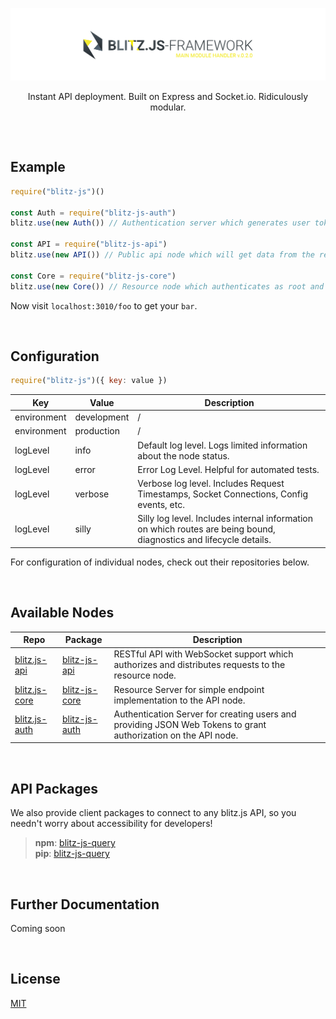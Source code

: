 [![blitz.js](/banner.png)](https://github.com/nexus-devs)
<p align="center">Instant API deployment. Built on Express and Socket.io. Ridiculously modular.</p>

##  

<br>

## Example

```javascript
require("blitz-js")()

const Auth = require("blitz-js-auth")
blitz.use(new Auth()) // Authentication server which generates user tokens

const API = require("blitz-js-api")
blitz.use(new API()) // Public api node which will get data from the resource node below

const Core = require("blitz-js-core")
blitz.use(new Core()) // Resource node which authenticates as root and sends available endpoints to api node
```
Now visit `localhost:3010/foo` to get your `bar`.

<br>

## Configuration
```javascript
require("blitz-js")({ key: value })
```

| Key           | Value         | Description   |
| ------------- | ------------- | ------------- |
| environment   | development   | / | 
| environment   | production    | / | 
| logLevel      | info          | Default log level. Logs limited information about the node status. |
| logLevel      | error         | Error Log Level. Helpful for automated tests. |
| logLevel      | verbose       | Verbose log level. Includes Request Timestamps, Socket Connections, Config events, etc. |
| logLevel      | silly         | Silly log level. Includes internal information on which routes are being bound, diagnostics and lifecycle details. |

For configuration of individual nodes, check out their repositories below.

<br>

## Available Nodes
| Repo          | Package       | Description   |
| ------------- | ------------- | ------------- |
| [blitz.js-api](https://github.com/nexus-devs/blitz.js-api) | [blitz-js-api](https://www.npmjs.com/package/blitz-js-api) | RESTful API with WebSocket support which authorizes and distributes requests to the resource node. |
| [blitz.js-core](https://github.com/nexus-devs/blitz.js-core) | [blitz-js-core](https://www.npmjs.com/package/blitz-js-core) | Resource Server for simple endpoint implementation to the API node. |
| [blitz.js-auth](https://github.com/nexus-devs/blitz.js-auth) | [blitz-js-auth](https://www.npmjs.com/package/blitz-js-auth) | Authentication Server for creating users and providing JSON Web Tokens to grant authorization on the API node.
<br>

## API Packages
We also provide client packages to connect to any blitz.js API, so you needn't worry about accessibility for developers! <br>


>**npm**: [blitz-js-query](https://www.npmjs.com/package/blitz-js-query)<br>
>**pip**: [blitz-js-query](https://pypi.python.org/pypi?:action=display&name=blitz-js-query)
<br>

## Further Documentation
Coming soon

<br>

## License
[MIT](/LICENSE)
